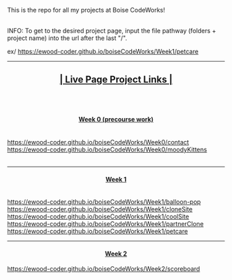 This is the repo for all my projects at Boise CodeWorks!
<br /><br />

<p>
	INFO:
	To get to the desired project page, input the file pathway (folders + project name) into the url after the last "/".
</p>

<p>
	ex/ <a href="https://ewood-coder.github.io/boiseCodeWorks/Week1/petcare">
		https://ewood-coder.github.io/boiseCodeWorks/Week1/petcare</a>
</p>

<hr />

<div>
	<h2 style="text-align:center;"><b><u>|  Live Page Project Links  |</u></b></h2><br /><br />
	
<h4 style="text-align:center;"><u>Week 0 (precourse work)</u></h4><br />
<a href="https://ewood-coder.github.io/boiseCodeWorks/Week0/contact">
			https://ewood-coder.github.io/boiseCodeWorks/Week0/contact</a><br />

<a href="https://ewood-coder.github.io/boiseCodeWorks/Week0/moodyKittens">
			https://ewood-coder.github.io/boiseCodeWorks/Week0/moodyKittens</a><br /><br />

<hr />

<h4 style="text-align:center;"><u>Week 1</u></h4><br />
<a href="https://ewood-coder.github.io/boiseCodeWorks/Week1/balloon-pop">
			https://ewood-coder.github.io/boiseCodeWorks/Week1/balloon-pop</a><br />

<a href="https://ewood-coder.github.io/boiseCodeWorks/Week1/cloneSite">
			https://ewood-coder.github.io/boiseCodeWorks/Week1/cloneSite</a><br />

<a href="https://ewood-coder.github.io/boiseCodeWorks/Week1/coolSite">
			https://ewood-coder.github.io/boiseCodeWorks/Week1/coolSite</a><br />

<a href="https://ewood-coder.github.io/boiseCodeWorks/Week1/partnerClone">
			https://ewood-coder.github.io/boiseCodeWorks/Week1/partnerClone</a><br />

<a href="https://ewood-coder.github.io/boiseCodeWorks/Week1/petcare">
			https://ewood-coder.github.io/boiseCodeWorks/Week1/petcare</a><br />

<hr />

<h4 style="text-align:center;"><u>Week 2</u></h4>

<a href="https://ewood-coder.github.io/boiseCodeWorks/Week2/scoreboard">
			https://ewood-coder.github.io/boiseCodeWorks/Week2/scoreboard</a><br />

</div>